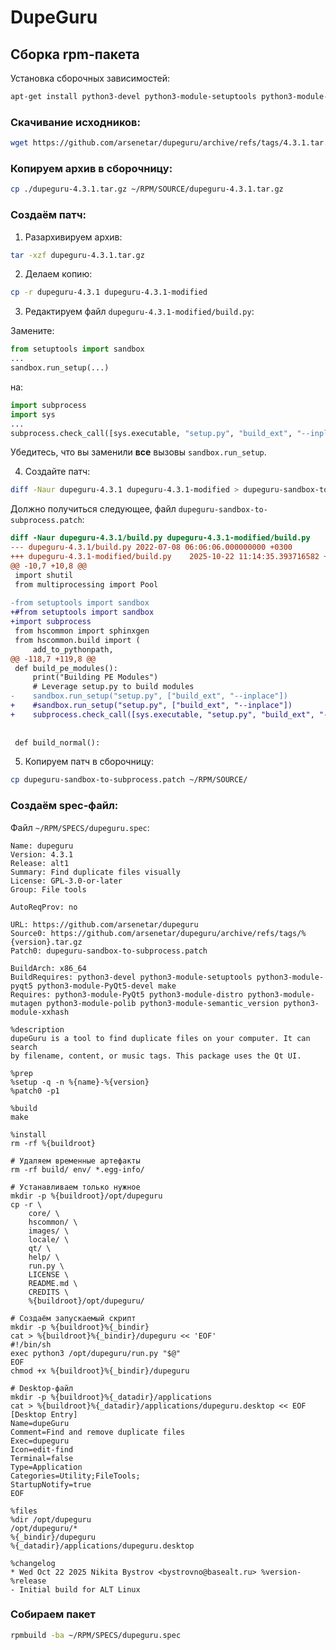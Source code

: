 # DupeGuru

## Сборка rpm-пакета

Установка сборочных зависимостей:
```bash
apt-get install python3-devel python3-module-setuptools python3-module-PyQt5-devel make python3-module-distro python3-module-mutagen python3-module-polib python3-module-semantic_version python3-module-xxhash
```

### Скачивание исходников:
```bash
wget https://github.com/arsenetar/dupeguru/archive/refs/tags/4.3.1.tar.gz
```

### Копируем архив в сборочницу:
```bash
cp ./dupeguru-4.3.1.tar.gz ~/RPM/SOURCE/dupeguru-4.3.1.tar.gz
```

### Создаём патч:

1. Разархивируем архив:
```bash
tar -xzf dupeguru-4.3.1.tar.gz
```

2. Делаем копию:
```bash
cp -r dupeguru-4.3.1 dupeguru-4.3.1-modified
```

3. Редактируем файл `dupeguru-4.3.1-modified/build.py`:

Замените:

```python
from setuptools import sandbox
...
sandbox.run_setup(...)
```

на:

```python
import subprocess
import sys
...
subprocess.check_call([sys.executable, "setup.py", "build_ext", "--inplace"])
```

Убедитесь, что вы заменили **все** вызовы `sandbox.run_setup`.

4. Создайте патч:

```bash
diff -Naur dupeguru-4.3.1 dupeguru-4.3.1-modified > dupeguru-sandbox-to-subprocess.patch
```

Должно получиться следующее, файл `dupeguru-sandbox-to-subprocess.patch`:

```diff
diff -Naur dupeguru-4.3.1/build.py dupeguru-4.3.1-modified/build.py
--- dupeguru-4.3.1/build.py	2022-07-08 06:06:06.000000000 +0300
+++ dupeguru-4.3.1-modified/build.py	2025-10-22 11:14:35.393716582 +0300
@@ -10,7 +10,8 @@
 import shutil
 from multiprocessing import Pool
 
-from setuptools import sandbox
+#from setuptools import sandbox
+import subprocess
 from hscommon import sphinxgen
 from hscommon.build import (
     add_to_pythonpath,
@@ -118,7 +119,8 @@
 def build_pe_modules():
     print("Building PE Modules")
     # Leverage setup.py to build modules
-    sandbox.run_setup("setup.py", ["build_ext", "--inplace"])
+    #sandbox.run_setup("setup.py", ["build_ext", "--inplace"])
+    subprocess.check_call([sys.executable, "setup.py", "build_ext", "--inplace"])
 
 
 def build_normal():
```

5. Копируем патч в сборочницу:
```bash
cp dupeguru-sandbox-to-subprocess.patch ~/RPM/SOURCE/
```

### Создаём spec-файл:

Файл `~/RPM/SPECS/dupeguru.spec`:

```spec
Name: dupeguru
Version: 4.3.1
Release: alt1
Summary: Find duplicate files visually
License: GPL-3.0-or-later
Group: File tools

AutoReqProv: no

URL: https://github.com/arsenetar/dupeguru
Source0: https://github.com/arsenetar/dupeguru/archive/refs/tags/%{version}.tar.gz
Patch0: dupeguru-sandbox-to-subprocess.patch

BuildArch: x86_64
BuildRequires: python3-devel python3-module-setuptools python3-module-pyqt5 python3-module-PyQt5-devel make
Requires: python3-module-PyQt5 python3-module-distro python3-module-mutagen python3-module-polib python3-module-semantic_version python3-module-xxhash

%description
dupeGuru is a tool to find duplicate files on your computer. It can search
by filename, content, or music tags. This package uses the Qt UI.

%prep
%setup -q -n %{name}-%{version}
%patch0 -p1

%build
make

%install
rm -rf %{buildroot}

# Удаляем временные артефакты
rm -rf build/ env/ *.egg-info/

# Устанавливаем только нужное
mkdir -p %{buildroot}/opt/dupeguru
cp -r \
    core/ \
    hscommon/ \
    images/ \
    locale/ \
    qt/ \
    help/ \
    run.py \
    LICENSE \
    README.md \
    CREDITS \
    %{buildroot}/opt/dupeguru/

# Создаём запускаемый скрипт
mkdir -p %{buildroot}%{_bindir}
cat > %{buildroot}%{_bindir}/dupeguru << 'EOF'
#!/bin/sh
exec python3 /opt/dupeguru/run.py "$@"
EOF
chmod +x %{buildroot}%{_bindir}/dupeguru

# Desktop-файл
mkdir -p %{buildroot}%{_datadir}/applications
cat > %{buildroot}%{_datadir}/applications/dupeguru.desktop << EOF
[Desktop Entry]
Name=dupeGuru
Comment=Find and remove duplicate files
Exec=dupeguru
Icon=edit-find
Terminal=false
Type=Application
Categories=Utility;FileTools;
StartupNotify=true
EOF

%files
%dir /opt/dupeguru
/opt/dupeguru/*
%{_bindir}/dupeguru
%{_datadir}/applications/dupeguru.desktop

%changelog
* Wed Oct 22 2025 Nikita Bystrov <bystrovno@basealt.ru> %version-%release
- Initial build for ALT Linux
```

### Собираем пакет

```bash
rpmbuild -ba ~/RPM/SPECS/dupeguru.spec
```
